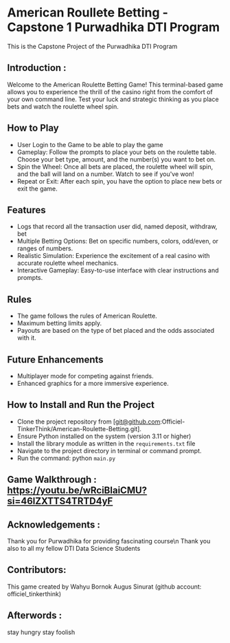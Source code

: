 # American Roullete Betting - Capstone 1 Purwadhika DTI Program
This is the Capstone Project of the Purwadhika DTI Program



## Introduction  :

Welcome to the American Roulette Betting Game! This terminal-based game allows you to experience the thrill of the casino right from the comfort of your own command line. Test your luck and strategic thinking as you place bets and watch the roulette wheel spin.



## How to Play
   - User Login to the Game to be able to play the game
   - Gameplay: Follow the prompts to place your bets on the roulette table. Choose your bet type, amount, and the number(s) you want to bet on.
   - Spin the Wheel: Once all bets are placed, the roulette wheel will spin, and the ball will land on a number. Watch to see if you've won!
   - Repeat or Exit: After each spin, you have the option to place new bets or exit the game.

## Features
   - Logs that record all the transaction user did, named deposit, withdraw, bet
   - Multiple Betting Options: Bet on specific numbers, colors, odd/even, or ranges of numbers.
   - Realistic Simulation: Experience the excitement of a real casino with accurate roulette wheel mechanics.
   - Interactive Gameplay: Easy-to-use interface with clear instructions and prompts.

## Rules
   - The game follows the rules of American Roulette.
   - Maximum betting limits apply.
   - Payouts are based on the type of bet placed and the odds associated with it.

## Future Enhancements
   - Multiplayer mode for competing against friends.
   - Enhanced graphics for a more immersive experience.

## How to Install and Run the Project
   - Clone the project repository from [git@github.com:Officiel-TinkerThink/American-Roulette-Betting.git].
   - Ensure Python installed on the system (version 3.11 or higher)
   - Install the library module as written in the `requirements.txt` file
   - Navigate to the project directory in terminal or command prompt.
   - Run the command: python `main.py`

## Game Walkthrough      :   <https://youtu.be/wRciBlaiCMU?si=46lZXTTS4TRTD4yF>


## Acknowledgements :
Thank you for Purwadhika for providing fascinating course\n
Thank you also to all my fellow DTI Data Science Students

## Contributors:
This game created by Wahyu Bornok Augus Sinurat (github account: officiel_tinkerthink)

## Afterwords :
stay hungry stay foolish
